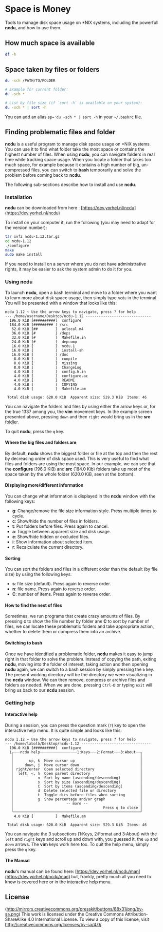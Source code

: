 # Space is Money
Tools to manage disk space usage on \*NIX systems, including the powerfull
**ncdu**, and how to use them.

## How much space is available
```bash
df -h
```

## Space taken by files or folders
```bash
du -sch /PATH/TO/FOLDER

# Example for current folder:
du -sch *

# List by file size (if `sort -h` is available on your system):
du -sch * | sort -h
```

You can add an alias `sp='du -sch * | sort -h` in your `~/.bashrc` file.

## Finding problematic files and folder
**ncdu** is a useful program to manage disk space usage on \*NIX systems.
You can use it to find what folder take the most space or contains the
highest number of files. When using **ncdu**, you can navigate folders in
real time while tracking space usage. When you locate a folder that takes
too much space, for example because it contains a high number of big,
un-compressed files, you can switch to **bash** temporarily and solve the
problem before coming back to **ncdu**.

The following sub-sections describe how to install and use **ncdu**.

### Installation
**ncdu** can be downloaded from here : [https://dev.yorhel.nl/ncdu](https://dev.yorhel.nl/ncdu)

To install on your computer it, run the following (you may need to adapt for the version number):
```bash
tar xvfz ncdu-1.12.tar.gz
cd ncdu-1.12
./configure
make
sudo make install
```

If you need to install on a server where you do not have administrative rights,
it may be easier to ask the system admin to do it for you.


### Using ncdu
To launch **ncdu**, open a bash terminal and move to a folder where you want to learn more about
disk space usage, then simply type `ncdu` in the terminal. You will be presented with a window that
looks like this:

```
ncdu 1.12 ~ Use the arrow keys to navigate, press ? for help       
--- /home/username/Desktop/ncdu-1.12 ------------------------------
  196.0 KiB [##########]  configure                                
  184.0 KiB [######### ] /src
   52.0 KiB [##        ]  aclocal.m4
   36.0 KiB [#         ] /deps
   32.0 KiB [#         ]  Makefile.in
   24.0 KiB [#         ]  depcomp
   16.0 KiB [          ]  ncdu.1
   16.0 KiB [          ]  install-sh
   16.0 KiB [          ] /doc
    8.0 KiB [          ]  compile
    8.0 KiB [          ]  missing
    8.0 KiB [          ]  ChangeLog
    4.0 KiB [          ]  config.h.in
    4.0 KiB [          ]  configure.ac
    4.0 KiB [          ]  README
    4.0 KiB [          ]  COPYING
    4.0 KiB [          ]  Makefile.am

 Total disk usage: 620.0 KiB  Apparent size: 529.3 KiB  Items: 46  
```

You can navigate the folders and files by using either the arrow keys or,
for the true 1337 among you, the **vim** movement keys. In the example screen
presented above, pressing `down` and then `right` would bring us in the **src**
foldler.

To quit **ncdu**, press the `q` key.

#### Where the big files and folders are
By default, **ncdu** shows the biggest folder or file at the top and then the
rest by decreasing order of disk space used. This is very useful to find what
files and folders are using the most space. In our example, we can see that the
**configure** (196.0 KiB) and **src** (184.0 Kib) folders take up most of the
space taken by the whole folder (620.0 KiB, seen at the bottom).

#### Displaying more/different information
You can change what information is displayed in the **ncdu** window with the following
keys:
- **g**: Change/remove the file size information style. Press multiple times to cycle.
- **c**: Show/hide the number of files in folders.
- **t**: Put folders before files. Press again to cancel.
- **a**: Toggle between apparent size and disk usage.
- **e**:  Show/hide hidden or excluded files.
- **i**:  Show information about selected item.
- **r**:  Recalculate the current directory.

#### Sorting
You can sort the folders and files in a different order than the default (by file
size) by using the following keys:
- **s**: file size (default). Press again to reverse order.
- **n**: file name. Press again to reverse order.
- **C**: number of items. Press again to reverse order.

#### How to find the nest of files
Sometimes, we run programs that create crazy amounts of files. By pressing **c** to
show the file number by folder ane **C** to sort by number of files, we can locate
these problematic folders and take appropriate action, whether to delete them or
compress them into an archive.

#### Switching to bash
Once we have identified a problematic folder, **ncdu** makes it easy to jump right in
that folder to solve the problem. Instead of copying the path, exiting **ncdu**, moving
into the folder of interest, taking action and then opening **ncdu** again, we can
switch to a bash session by simply pressing the `b` key. The present working directory
will be the directory we were visualizing in the **ncdu** window. We can then remove,
compress or archive files and folders as needed. When we are done, pressing `Ctrl-D` or
typing `exit` will bring us back to our **ncdu** session.

### Getting help

#### Interactive help
During a session, you can press the question mark (`?`) key to open the interactive
help menu. It is quite simple and looks like this:

```
ncdu 1.12 ~ Use the arrow keys to navigate, press ? for help       
--- /home/labolb/Desktop/ncdu-1.12 --------------------------------
  196.0 KiB [##########]  configure
  1┌───ncdu help─────────────────1:Keys───2:Format───3:About──┐    
   │                                                          │
   │       up, k  Move cursor up                              │
   │     down, j  Move cursor down                            │
   │ right/enter  Open selected directory                     │
   │  left, <, h  Open parent directory                       │
   │           n  Sort by name (ascending/descending)         │
   │           s  Sort by size (ascending/descending)         │
   │           C  Sort by items (ascending/descending)        │
   │           d  Delete selected file or directory           │
   │           t  Toggle dirs before files when sorting       │
   │           g  Show percentage and/or graph                │
   │                        -- more --                        │
   │                                         Press q to close │
   └──────────────────────────────────────────────────────────┘
    4.0 KiB [          ]  Makefile.am

 Total disk usage: 620.0 KiB  Apparent size: 529.3 KiB  Items: 46  
 ```
 
 You can navigate the 3 subsections (1:Keys, 2:Format and 3:About) with the `left` and
 `right` keys and scroll up and down with, you guessed it, the `up` and `down` arrows.
 The **vim** keys work here too. To quit the help menu, simply press the `q` key.

#### The Manual
**ncdu**'s manual can be found here: [https://dev.yorhel.nl/ncdu/man](https://dev.yorhel.nl/ncdu/man)
but, frankly, pretty much all you need to know is covered here or in the interactive help menu.

## License
(http://mirrors.creativecommons.org/presskit/buttons/88x31/png/by-sa.png)
This work is licensed under the Creative Commons Attribution-ShareAlike 4.0 International License. To view a copy of this license, visit http://creativecommons.org/licenses/by-sa/4.0/.
